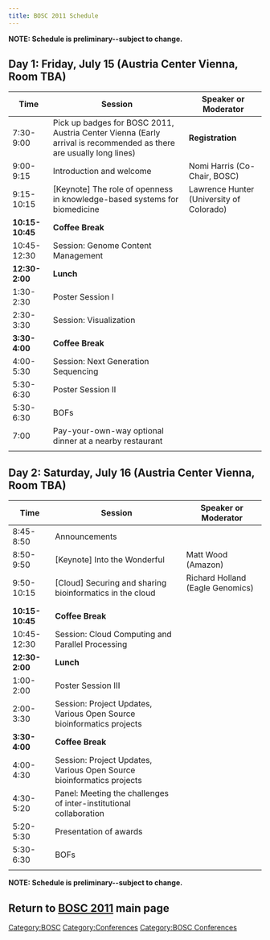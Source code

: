 ```yaml
---
title: BOSC 2011 Schedule
---
```


**NOTE: Schedule is preliminary--subject to change.**

Day 1: Friday, July 15 (Austria Center Vienna, Room TBA)
--------------------------------------------------------

| Time            | Session                                                                                                            | Speaker or Moderator                     |
|-----------------|--------------------------------------------------------------------------------------------------------------------|------------------------------------------|
| 7:30-9:00       | Pick up badges for BOSC 2011, Austria Center Vienna (Early arrival is recommended as there are usually long lines) | **Registration**                         |
| 9:00-9:15       | Introduction and welcome                                                                                           | Nomi Harris (Co-Chair, BOSC)             |
| 9:15-10:15      | \[Keynote\] The role of openness in knowledge-based systems for biomedicine                                        | Lawrence Hunter (University of Colorado) |
| **10:15-10:45** | **Coffee Break**                                                                                                   |                                          |
| 10:45-12:30     | Session: Genome Content Management                                                                                 |                                          |
| **12:30-2:00**  | **Lunch**                                                                                                          |                                          |
| 1:30-2:30       | Poster Session I                                                                                                   |                                          |
| 2:30-3:30       | Session: Visualization                                                                                             |                                          |
| **3:30-4:00**   | **Coffee Break**                                                                                                   |                                          |
| 4:00-5:30       | Session: Next Generation Sequencing                                                                                |                                          |
| 5:30-6:30       | Poster Session II                                                                                                  |                                          |
| 5:30-6:30       | BOFs                                                                                                               |                                          |
| 7:00            | Pay-your-own-way optional dinner at a nearby restaurant                                                            |                                          |
||

Day 2: Saturday, July 16 (Austria Center Vienna, Room TBA)
----------------------------------------------------------

| Time            | Session                                                                       | Speaker or Moderator                       |
|-----------------|-------------------------------------------------------------------------------|--------------------------------------------|
| 8:45-8:50       | Announcements                                                                 |                                            |
| 8:50-9:50       | \[Keynote\] Into the Wonderful                                                | Matt Wood (Amazon)                         |
| 9:50-10:15      | \[Cloud\] Securing and sharing bioinformatics in the cloud                    | Richard Holland (Eagle Genomics)           |
| **10:15-10:45** | **Coffee Break**                                                              |                                            |
| 10:45-12:30     | Session: Cloud Computing and Parallel Processing                              |                                            |
| **12:30-2:00**  | **Lunch**                                                                     |                                            |
| 1:00-2:00       | Poster Session III                                                            |                                            |
| 2:00-3:30       | Session: Project Updates, Various Open Source bioinformatics projects         |                                            |
| **3:30-4:00**   | **Coffee Break**                                                              |                                            |
| 4:00-4:30       | Session: Project Updates, Various Open Source bioinformatics projects         |                                            |
| 4:30-5:20       | Panel: Meeting the challenges of inter-institutional collaboration            |                                            |
| 5:20-5:30       | Presentation of awards                                                        |                                            |
| 5:30-6:30       | BOFs                                                                          |                                            |
||

**NOTE: Schedule is preliminary--subject to change.**

Return to **[ BOSC 2011](BOSC_2011 "wikilink")** main page
----------------------------------------------------------

<Category:BOSC> <Category:Conferences> [Category:BOSC
Conferences](Category:BOSC_Conferences "wikilink")
